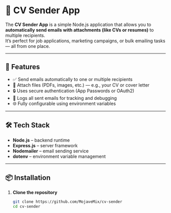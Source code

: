 # 📧 CV Sender App

The **CV Sender App** is a simple Node.js application that allows you to **automatically send emails with attachments (like CVs or resumes)** to multiple recipients.  
It’s perfect for job applications, marketing campaigns, or bulk emailing tasks — all from one place.

---

## 🚀 Features

- ✅ Send emails automatically to one or multiple recipients
- 📎 Attach files (PDFs, images, etc.) — e.g., your CV or cover letter
- 🔒 Uses secure authentication (App Passwords or OAuth2)
- 🧠 Logs all sent emails for tracking and debugging
- 🌐 Fully configurable using environment variables

---

## 🛠️ Tech Stack

- **Node.js** – backend runtime
- **Express.js** – server framework
- **Nodemailer** – email sending service
- **dotenv** – environment variable management

---

## 📦 Installation

1. **Clone the repository**

   ```bash
   git clone https://github.com/MojaveMix/cv-sender
   cd cv-sender
   ```
